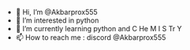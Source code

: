 - 👋 Hi, I’m @Akbarprox555
- 👀 I’m interested in python
- 🌱 I’m currently learning python and C He M I S Tr Y
- 📫 How to reach me : discord @Akbarprox555

<!---
Akbarprox555/Akbarprox555 is a ✨ special ✨ repository because its `README.md` (this file) appears on your GitHub profile.
You can click the Preview link to take a look at your changes.
--->
